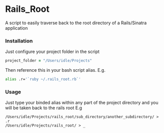 Rails_Root
==========

A script to easily traverse back to the root directory of a Rails/Sinatra application


### Installation

Just configure your project folder in the script

```ruby
project_folder = "/Users/idle/Projects"
```

Then reference this in your bash script alias.
E.g.

```bash
alias .r='`ruby ~/.rails_root.rb`'
```

### Usage

Just type your binded alias within any part of the project directory and you will be taken back to the rails root
E.g

```
/Users/idle/Projects/rails_root/sub_directory/another_subdirectory/ > .r
/Users/idle/Projects/rails_root/ > _
```
